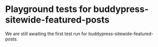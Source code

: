 # Playground tests for buddypress-sitewide-featured-posts
We are still awaiting the first test run for buddypress-sitewide-featured-posts.

